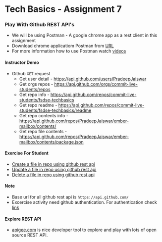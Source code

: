 # Tech Basics - Assignment 7

### Play With Github REST API's

* We will be using Postman - A google chrome app as a rest client in this assignment
* Download chrome applicatiom Postman from [URL](https://chrome.google.com/webstore/detail/postman/fhbjgbiflinjbdggehcddcbncdddomop/related?hl=en)
* For more information how to use Postman watch [videos](https://www.youtube.com/watch?v=8veXJ9YGlFI&list=PLM-7VG-sgbtD8qBnGeQM5nvlpqB_ktaLZ)

#### Instructor Demo

* Github `GET` request
  - Get user detail - https://api.github.com/users/PradeepJaiswar
  - Get orgs repos - https://api.github.com/orgs/commit-live-students/repos
  - Get repo info - https://api.github.com/repos/commit-live-students/fsdse-techbasics
  - Get repo readme - https://api.github.com/repos/commit-live-students/fsdse-techbasics/readme
  - Get repo contents info - https://api.github.com/repos/PradeepJaiswar/ember-mailbox/contents/
  - Get repo file contents - https://api.github.com/repos/PradeepJaiswar/ember-mailbox/contents/package.json

#### Exercise For Student
  - [Create a file in repo using github rest api](https://developer.github.com/v3/repos/contents/#create-a-file)
  - [Update a file in repo using github rest api](https://developer.github.com/v3/repos/contents/#update-a-file)
  - [Delete a file in repo using github rest api](https://developer.github.com/v3/repos/contents/#delete-a-file)

#### Note 
* Base url for all github rest api is `https://api.github.com/`
* Excercise activity need github authentication. For authentication check [link](https://developer.github.com/v3/#authentication)

#### Explore REST API 
* [apigee.com](https://apigee.com/console/github) is nice developer tool to explore and play with lots of open source REST API. 

